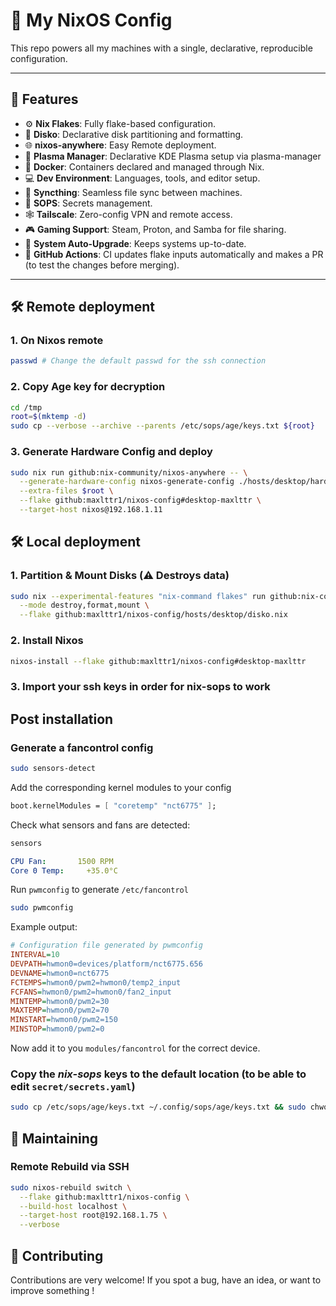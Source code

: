 # 🐧 My NixOS Config

This repo powers all my machines with a single, declarative, reproducible configuration.

---

## 🚀 Features

- ⚙️ **Nix Flakes**: Fully flake-based configuration.
- 💾 **Disko**: Declarative disk partitioning and formatting.
- 🌐 **nixos-anywhere**: Easy Remote deployment.
- 🧠 **Plasma Manager**: Declarative KDE Plasma setup via plasma-manager
- 🐳 **Docker**: Containers declared and managed through Nix.
- 💻 **Dev Environment**: Languages, tools, and editor setup.
- 🔁 **Syncthing**: Seamless file sync between machines.
- 🔐 **SOPS**: Secrets management.
- 🕸️ **Tailscale**: Zero-config VPN and remote access.
- 🎮 **Gaming Support**: Steam, Proton, and Samba for file sharing.
- 🔄 **System Auto-Upgrade**: Keeps systems up-to-date.
- 🤖 **GitHub Actions**: CI updates flake inputs automatically and makes a PR (to test the changes before merging).

---

## 🛠️ Remote deployment

### 1. On Nixos remote
```bash
passwd # Change the default passwd for the ssh connection
``` 

### 2. Copy Age key for decryption
```bash
cd /tmp
root=$(mktemp -d)
sudo cp --verbose --archive --parents /etc/sops/age/keys.txt ${root}
```

### 3. Generate Hardware Config and deploy
```bash
sudo nix run github:nix-community/nixos-anywhere -- \
  --generate-hardware-config nixos-generate-config ./hosts/desktop/hardware-configuration.nix \
  --extra-files $root \
  --flake github:maxlttr1/nixos-config#desktop-maxlttr \
  --target-host nixos@192.168.1.11
```

## 🛠️ Local deployment

### 1. Partition & Mount Disks (⚠️ Destroys data)
```bash
sudo nix --experimental-features "nix-command flakes" run github:nix-community/disko/latest -- \
  --mode destroy,format,mount \
  --flake github:maxlttr1/nixos-config/hosts/desktop/disko.nix
```

### 2. Install Nixos
```bash
nixos-install --flake github:maxlttr1/nixos-config#desktop-maxlttr
```

### 3. Import your ssh keys in order for nix-sops to work

## Post installation
### Generate a fancontrol config
```bash
sudo sensors-detect
```
Add the corresponding kernel modules to your config
```nix
boot.kernelModules = [ "coretemp" "nct6775" ];
```
Check what sensors and fans are detected:
```bash
sensors
```
```yml
CPU Fan:       1500 RPM
Core 0 Temp:     +35.0°C
```
Run `pwmconfig` to generate `/etc/fancontrol`
```bash
sudo pwmconfig
```
Example output:
```ini
# Configuration file generated by pwmconfig
INTERVAL=10
DEVPATH=hwmon0=devices/platform/nct6775.656
DEVNAME=hwmon0=nct6775
FCTEMPS=hwmon0/pwm2=hwmon0/temp2_input
FCFANS=hwmon0/pwm2=hwmon0/fan2_input
MINTEMP=hwmon0/pwm2=30
MAXTEMP=hwmon0/pwm2=70
MINSTART=hwmon0/pwm2=150
MINSTOP=hwmon0/pwm2=0
```
Now add it to you `modules/fancontrol` for the correct device.
### Copy the *nix-sops* keys to the default location (to be able to edit `secret/secrets.yaml`)
```bash
sudo cp /etc/sops/age/keys.txt ~/.config/sops/age/keys.txt && sudo chwon maxlttr:users ~/.config/sops/age/keys.txt
```  

## 🔧 Maintaining

### Remote Rebuild via SSH

```bash
sudo nixos-rebuild switch \
  --flake github:maxlttr1/nixos-config \
  --build-host localhost \
  --target-host root@192.168.1.75 \
  --verbose
```

## 🤝 Contributing

Contributions are very welcome! If you spot a bug, have an idea, or want to improve something !
